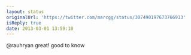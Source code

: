```yaml
---
layout: status
originalUrl: 'https://twitter.com/marcgg/status/307490197673766913'
isReply: true
date: 2013-03-01 13:59:10
---
```


@rauhryan great! good to know
